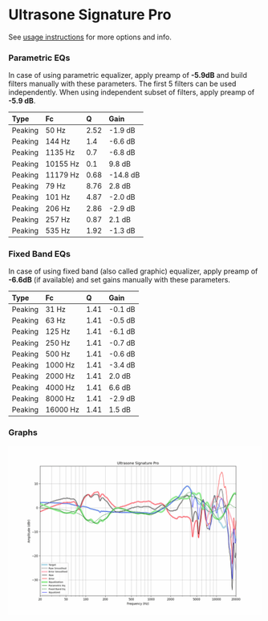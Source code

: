 # Ultrasone Signature Pro
See [usage instructions](https://github.com/jaakkopasanen/AutoEq#usage) for more options and info.

### Parametric EQs
In case of using parametric equalizer, apply preamp of **-5.9dB** and build filters manually
with these parameters. The first 5 filters can be used independently.
When using independent subset of filters, apply preamp of **-5.9 dB**.

| Type    | Fc       |    Q | Gain     |
|:--------|:---------|:-----|:---------|
| Peaking | 50 Hz    | 2.52 | -1.9 dB  |
| Peaking | 144 Hz   | 1.4  | -6.6 dB  |
| Peaking | 1135 Hz  | 0.7  | -6.8 dB  |
| Peaking | 10155 Hz | 0.1  | 9.8 dB   |
| Peaking | 11179 Hz | 0.68 | -14.8 dB |
| Peaking | 79 Hz    | 8.76 | 2.8 dB   |
| Peaking | 101 Hz   | 4.87 | -2.0 dB  |
| Peaking | 206 Hz   | 2.86 | -2.9 dB  |
| Peaking | 257 Hz   | 0.87 | 2.1 dB   |
| Peaking | 535 Hz   | 1.92 | -1.3 dB  |

### Fixed Band EQs
In case of using fixed band (also called graphic) equalizer, apply preamp of **-6.6dB**
(if available) and set gains manually with these parameters.

| Type    | Fc       |    Q | Gain    |
|:--------|:---------|:-----|:--------|
| Peaking | 31 Hz    | 1.41 | -0.1 dB |
| Peaking | 63 Hz    | 1.41 | -0.5 dB |
| Peaking | 125 Hz   | 1.41 | -6.1 dB |
| Peaking | 250 Hz   | 1.41 | -0.7 dB |
| Peaking | 500 Hz   | 1.41 | -0.6 dB |
| Peaking | 1000 Hz  | 1.41 | -3.4 dB |
| Peaking | 2000 Hz  | 1.41 | 2.0 dB  |
| Peaking | 4000 Hz  | 1.41 | 6.6 dB  |
| Peaking | 8000 Hz  | 1.41 | -2.9 dB |
| Peaking | 16000 Hz | 1.41 | 1.5 dB  |

### Graphs
![](./Ultrasone%20Signature%20Pro.png)